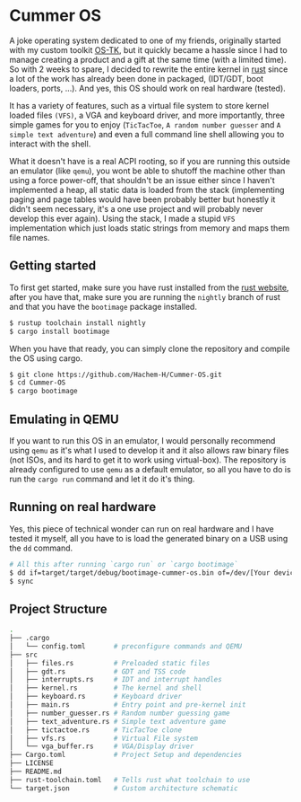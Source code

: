 # Cummer OS
A joke operating system dedicated to one of my friends, originally started with my custom toolkit [OS-TK](https://github.com/Hachem-H/OS-TK.bak), but it quickly became a hassle since I had to manage creating a product and a gift at the same time (with a limited time). So with 2 weeks to spare, I decided to rewrite the entire kernel in [rust](https://rust-lang.org) since a lot of the work has already been done in packaged, (IDT/GDT, boot loaders, ports, ...).
And yes, this OS should work on real hardware (tested).

It has a variety of features, such as a  virtual file system to store kernel loaded files `(VFS)`, a VGA and keyboard driver, and more importantly, three simple games for you to enjoy (`TicTacToe`, `A random number guesser` and `A simple text adventure`) and even a full command line shell allowing you to interact with the shell.

What it doesn't have is a real ACPI rooting, so if you are running this outside an emulator (like `qemu`), you wont be able to shutoff the machine other than using a force power-off, that shouldn't be an issue either since I haven't implemented a heap, all static data is loaded from the stack (implementing paging and page tables would have been probably better but honestly it didn't seem necessary, it's a one use project and will probably never develop this ever again). Using the stack, I made a stupid `VFS` implementation which just loads static strings from memory and maps them file names. 

## Getting started

To first get started, make sure you have rust installed from the [rust website](https://www.rust-lang.org/learn/get-started), after you have that, make sure you are running the `nightly` branch of rust and that you have the `bootimage` package installed.

```sh
$ rustup toolchain install nightly
$ cargo install bootimage
```

When you have that ready, you can simply clone the repository and compile the OS using cargo.

```sh
$ git clone https://github.com/Hachem-H/Cummer-OS.git
$ cd Cummer-OS
$ cargo bootimage
```

## Emulating in QEMU

If you want to run this OS in an emulator, I would personally recommend using `qemu` as it's what I used to develop it and it also allows raw binary files (not ISOs, and its hard to get it to work using virtual-box). The repository is already configured to use `qemu` as a default emulator, so all you have to do is run the `cargo run` command and let it do it's thing.

## Running on real hardware

Yes, this piece of technical wonder can run on real hardware and I have tested it myself, all you have to is load the generated binary on a USB using the `dd` command. 

```sh
# All this after running `cargo run` or `cargo bootimage`
$ dd if=target/target/debug/bootimage-cummer-os.bin of=/dev/[Your device ID]
$ sync
```

## Project Structure

```sh
.
├── .cargo
│   └── config.toml       # preconfigure commands and QEMU
├── src
│   ├── files.rs          # Preloaded static files
│   ├── gdt.rs            # GDT and TSS code
│   ├── interrupts.rs     # IDT and interrupt handles
│   ├── kernel.rs         # The kernel and shell
│   ├── keyboard.rs       # Keyboard driver
│   ├── main.rs           # Entry point and pre-kernel init
│   ├── number_guesser.rs # Random number guessing game
│   ├── text_adventure.rs # Simple text adventure game
│   ├── tictactoe.rs      # TicTacToe clone
│   ├── vfs.rs            # Virtual File system
│   └── vga_buffer.rs     # VGA/Display driver
├── Cargo.toml            # Project Setup and dependencies
├── LICENSE
├── README.md
├── rust-toolchain.toml   # Tells rust what toolchain to use
└── target.json           # Custom architecture schematic
```

